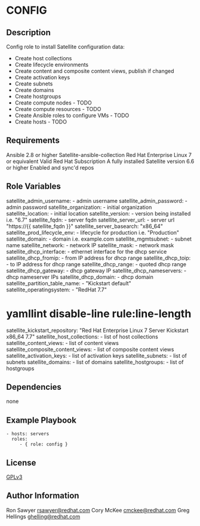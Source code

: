 CONFIG
======

Description
-----------

Config role to install Satellite configuration data:
* Create host collections
* Create lifecycle environments
* Create content and composite content views, publish if changed
* Create activation keys
* Create subnets
* Create domains
* Create hostgroups
* Create compute nodes - TODO
* Create compute resources - TODO
* Create Ansible roles to configure VMs - TODO
* Create hosts - TODO


Requirements
------------

Ansible 2.8 or higher
Satellite-ansible-collection
Red Hat Enterprise Linux 7 or equivalent
Valid Red Hat Subscription
A fully installed Satellite version 6.6 or higher
Enabled and sync'd repos


Role Variables
--------------

satellite_admin_username: - admin username
satellite_admin_password: - admin password
satellite_organization: - initial organization
satellite_location: - initial location
satellite_version: - version being installed i.e. "6.7"
satellite_fqdn: - server fqdn
satellite_server_url: - server url "https://{{ satellite_fqdn }}"
satellite_server_basearch: "x86_64"
satellite_prod_lifecycle_env: - lifecycle for production i.e. "Production"
satellite_domain: - domain i.e. example.com
satellite_mgmtsubnet: - subnet name
satellite_network: - network IP
satellite_mask: - network mask
satellite_dhcp_interface: - ethernet interface for the dhcp service
satellite_dhcp_fromip: - from IP address for dhcp range
satellite_dhcp_toip: - to IP address for dhcp range
satellite_dhcp_range: - quoted dhcp range
satellite_dhcp_gateway: - dhcp gateway IP
satellite_dhcp_nameservers: - dhcp nameserver IPs
satellite_dhcp_domain: - dhcp domain
satellite_partition_table_name: - "Kickstart default"
satellite_operatingsystem: - "RedHat 7.7"
# yamllint disable-line rule:line-length
satellite_kickstart_repository: "Red Hat Enterprise Linux 7 Server Kickstart x86_64 7.7"
satellite_host_collections: - list of host collections
satellite_content_views: - list of content views
satellite_composite_content_views: - list of composite content views
satellite_activation_keys: - list of activation keys
satellite_subnets: - list of subnets
satellite_domains: - list of domains
satellite_hostgroups: - list of hostgroups

Dependencies
------------

none

Example Playbook
----------------

    - hosts: servers
      roles:
         - { role: config }

License
-------

[GPLv3](LICENSE)

Author Information
------------------

Ron Sawyer <rsawyer@redhat.com>
Cory McKee <cmckee@redhat.com>
Greg Hellings <ghelling@redhat.com>
